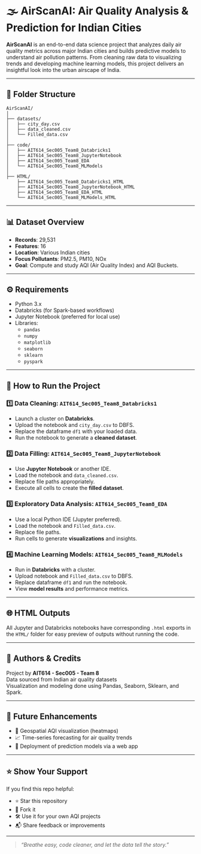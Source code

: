 # 🌫️ AirScanAI: Air Quality Analysis & Prediction for Indian Cities

**AirScanAI** is an end-to-end data science project that analyzes daily air quality metrics across major Indian cities and builds predictive models to understand air pollution patterns. From cleaning raw data to visualizing trends and developing machine learning models, this project delivers an insightful look into the urban airscape of India.

---

## 📁 Folder Structure

```
AirScanAI/
│
├── datasets/
│   ├── city_day.csv
│   ├── data_cleaned.csv
│   └── Filled_data.csv
│
├── code/
│   ├── AIT614_Sec005_Team8_Databricks1
│   ├── AIT614_Sec005_Team8_JupyterNotebook
│   ├── AIT614_Sec005_Team8_EDA
│   └── AIT614_Sec005_Team8_MLModels
│
├── HTML/
    ├── AIT614_Sec005_Team8_Databricks1_HTML
    ├── AIT614_Sec005_Team8_JupyterNotebook_HTML
    ├── AIT614_Sec005_Team8_EDA_HTML
    └── AIT614_Sec005_Team8_MLModels_HTML
```

---

## 📊 Dataset Overview

- **Records**: 29,531  
- **Features**: 16  
- **Location**: Various Indian cities  
- **Focus Pollutants**: PM2.5, PM10, NOx  
- **Goal**: Compute and study AQI (Air Quality Index) and AQI Buckets.

---

## ⚙️ Requirements

- Python 3.x
- Databricks (for Spark-based workflows)
- Jupyter Notebook (preferred for local use)
- Libraries:
  - `pandas`
  - `numpy`
  - `matplotlib`
  - `seaborn`
  - `sklearn`
  - `pyspark`

---

## 🚀 How to Run the Project

### 1️⃣ Data Cleaning: `AIT614_Sec005_Team8_Databricks1`

- Launch a cluster on **Databricks**.
- Upload the notebook and `city_day.csv` to DBFS.
- Replace the dataframe `df1` with your loaded data.
- Run the notebook to generate a **cleaned dataset**.

### 2️⃣ Data Filling: `AIT614_Sec005_Team8_JupyterNotebook`

- Use **Jupyter Notebook** or another IDE.
- Load the notebook and `data_cleaned.csv`.
- Replace file paths appropriately.
- Execute all cells to create the **filled dataset**.

### 3️⃣ Exploratory Data Analysis: `AIT614_Sec005_Team8_EDA`

- Use a local Python IDE (Jupyter preferred).
- Load the notebook and `Filled_data.csv`.
- Replace file paths.
- Run cells to generate **visualizations** and insights.

### 4️⃣ Machine Learning Models: `AIT614_Sec005_Team8_MLModels`

- Run in **Databricks** with a cluster.
- Upload notebook and `Filled_data.csv` to DBFS.
- Replace dataframe `df1` and run the notebook.
- View **model results** and performance metrics.

---

## 🌐 HTML Outputs

All Jupyter and Databricks notebooks have corresponding `.html` exports in the `HTML/` folder for easy preview of outputs without running the code.

---

## 🧠 Authors & Credits

Project by **AIT614 - Sec005 - Team 8**  
Data sourced from Indian air quality datasets  
Visualization and modeling done using Pandas, Seaborn, Sklearn, and Spark.

---

## 📌 Future Enhancements

- 📍 Geospatial AQI visualization (heatmaps)
- 📈 Time-series forecasting for air quality trends
- 🤖 Deployment of prediction models via a web app

---

## ⭐️ Show Your Support

If you find this repo helpful:

- ⭐ Star this repository
- 🍴 Fork it
- 🛠️ Use it for your own AQI projects
- 📬 Share feedback or improvements

---

> _“Breathe easy, code cleaner, and let the data tell the story.”_

